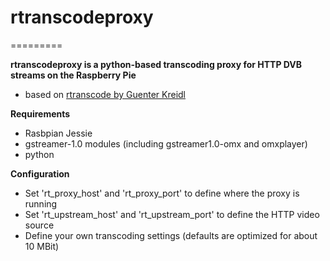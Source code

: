 # rtranscodeproxy
=========

__rtranscodeproxy is a python-based transcoding proxy for HTTP DVB streams on the Raspberry Pie__
 * based on <a href="https://www.raspberrypi.org/forums/viewtopic.php?f=38&t=123876" target="_blank">rtranscode by Guenter Kreidl</a>

__Requirements__
 * Rasbpian Jessie
 * gstreamer-1.0 modules (including gstreamer1.0-omx and omxplayer)
 * python

__Configuration__
 * Set 'rt_proxy_host' and 'rt_proxy_port' to define where the proxy is running
 * Set 'rt_upstream_host' and 'rt_upstream_port' to define the HTTP video source
 * Define your own transcoding settings (defaults are optimized for about 10 MBit)

